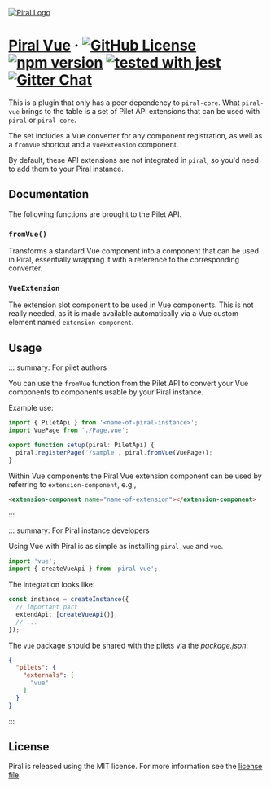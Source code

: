 [![Piral Logo](https://github.com/smapiot/piral/raw/master/docs/assets/logo.png)](https://piral.io)

# [Piral Vue](https://piral.io) &middot; [![GitHub License](https://img.shields.io/badge/license-MIT-blue.svg)](https://github.com/smapiot/piral/blob/master/LICENSE) [![npm version](https://img.shields.io/npm/v/piral-vue.svg?style=flat)](https://www.npmjs.com/package/piral-vue) [![tested with jest](https://img.shields.io/badge/tested_with-jest-99424f.svg)](https://jestjs.io) [![Gitter Chat](https://badges.gitter.im/gitterHQ/gitter.png)](https://gitter.im/piral-io/community)

This is a plugin that only has a peer dependency to `piral-core`. What `piral-vue` brings to the table is a set of Pilet API extensions that can be used with `piral` or `piral-core`.

The set includes a Vue converter for any component registration, as well as a `fromVue` shortcut and a `VueExtension` component.

By default, these API extensions are not integrated in `piral`, so you'd need to add them to your Piral instance.

## Documentation

The following functions are brought to the Pilet API.

### `fromVue()`

Transforms a standard Vue component into a component that can be used in Piral, essentially wrapping it with a reference to the corresponding converter.

### `VueExtension`

The extension slot component to be used in Vue components. This is not really needed, as it is made available automatically via a Vue custom element named `extension-component`.

## Usage

::: summary: For pilet authors

You can use the `fromVue` function from the Pilet API to convert your Vue components to components usable by your Piral instance.

Example use:

```ts
import { PiletApi } from '<name-of-piral-instance>';
import VuePage from './Page.vue';

export function setup(piral: PiletApi) {
  piral.registerPage('/sample', piral.fromVue(VuePage));
}
```

Within Vue components the Piral Vue extension component can be used by referring to `extension-component`, e.g.,

```html
<extension-component name="name-of-extension"></extension-component>
```

:::

::: summary: For Piral instance developers

Using Vue with Piral is as simple as installing `piral-vue` and `vue`.

```ts
import 'vue';
import { createVueApi } from 'piral-vue';
```

The integration looks like:

```ts
const instance = createInstance({
  // important part
  extendApi: [createVueApi()],
  // ...
});
```

The `vue` package should be shared with the pilets via the *package.json*:

```json
{
  "pilets": {
    "externals": [
      "vue"
    ]
  }
}
```

:::

## License

Piral is released using the MIT license. For more information see the [license file](./LICENSE).
